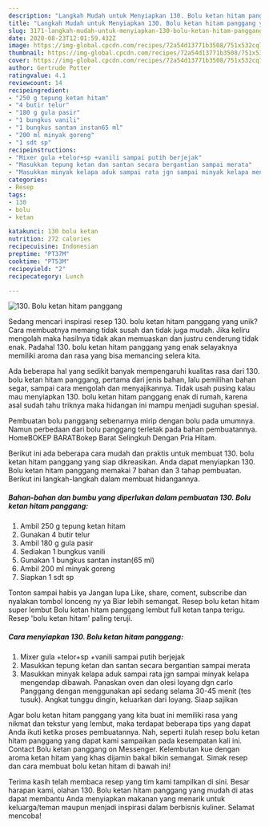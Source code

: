 ```yaml
---
description: "Langkah Mudah untuk Menyiapkan 130. Bolu ketan hitam panggang yang Sempurna"
title: "Langkah Mudah untuk Menyiapkan 130. Bolu ketan hitam panggang yang Sempurna"
slug: 3171-langkah-mudah-untuk-menyiapkan-130-bolu-ketan-hitam-panggang-yang-sempurna
date: 2020-08-23T12:01:59.432Z
image: https://img-global.cpcdn.com/recipes/72a54d13771b3508/751x532cq70/130-bolu-ketan-hitam-panggang-foto-resep-utama.jpg
thumbnail: https://img-global.cpcdn.com/recipes/72a54d13771b3508/751x532cq70/130-bolu-ketan-hitam-panggang-foto-resep-utama.jpg
cover: https://img-global.cpcdn.com/recipes/72a54d13771b3508/751x532cq70/130-bolu-ketan-hitam-panggang-foto-resep-utama.jpg
author: Gertrude Potter
ratingvalue: 4.1
reviewcount: 14
recipeingredient:
- "250 g tepung ketan hitam"
- "4 butir telur"
- "180 g gula pasir"
- "1 bungkus vanili"
- "1 bungkus santan instan65 ml"
- "200 ml minyak goreng"
- "1 sdt sp"
recipeinstructions:
- "Mixer gula +telor+sp +vanili sampai putih berjejak"
- "Masukkan tepung ketan dan santan secara bergantian sampai merata"
- "Masukkan minyak kelapa aduk sampai rata jgn sampai minyak kelapa mengendap dibawah. Panaskan oven dan olesi loyang dgn carlo Panggang dengan menggunakan api sedang selama 30-45 menit (tes tusuk). Angkat tunggu dingin, keluarkan dari loyang. Siaap sajikan"
categories:
- Resep
tags:
- 130
- bolu
- ketan

katakunci: 130 bolu ketan 
nutrition: 272 calories
recipecuisine: Indonesian
preptime: "PT37M"
cooktime: "PT53M"
recipeyield: "2"
recipecategory: Lunch

---
```



![130. Bolu ketan hitam panggang](https://img-global.cpcdn.com/recipes/72a54d13771b3508/751x532cq70/130-bolu-ketan-hitam-panggang-foto-resep-utama.jpg)

Sedang mencari inspirasi resep 130. bolu ketan hitam panggang yang unik? Cara membuatnya memang tidak susah dan tidak juga mudah. Jika keliru mengolah maka hasilnya tidak akan memuaskan dan justru cenderung tidak enak. Padahal 130. bolu ketan hitam panggang yang enak selayaknya memiliki aroma dan rasa yang bisa memancing selera kita.

Ada beberapa hal yang sedikit banyak mempengaruhi kualitas rasa dari 130. bolu ketan hitam panggang, pertama dari jenis bahan, lalu pemilihan bahan segar, sampai cara mengolah dan menyajikannya. Tidak usah pusing kalau mau menyiapkan 130. bolu ketan hitam panggang enak di rumah, karena asal sudah tahu triknya maka hidangan ini mampu menjadi suguhan spesial.

Pembuatan bolu panggang sebenarnya mirip dengan bolu pada umumnya. Namun perbedaan dari bolu panggang terletak pada bahan pembuatannya. HomeBOKEP BARATBokep Barat Selingkuh Dengan Pria Hitam.


Berikut ini ada beberapa cara mudah dan praktis untuk membuat 130. bolu ketan hitam panggang yang siap dikreasikan. Anda dapat menyiapkan 130. Bolu ketan hitam panggang memakai 7 bahan dan 3 tahap pembuatan. Berikut ini langkah-langkah dalam membuat hidangannya.

<!--inarticleads1-->

##### Bahan-bahan dan bumbu yang diperlukan dalam pembuatan 130. Bolu ketan hitam panggang:

1. Ambil 250 g tepung ketan hitam
1. Gunakan 4 butir telur
1. Ambil 180 g gula pasir
1. Sediakan 1 bungkus vanili
1. Gunakan 1 bungkus santan instan(65 ml)
1. Ambil 200 ml minyak goreng
1. Siapkan 1 sdt sp


Tonton sampai habis ya Jangan lupa Like, share, coment, subscribe dan nyalakan tombol lonceng ny ya Biar lebih semangat. Resep bolu ketan hitam super lembut Bolu ketan hitam panggang lembut full ketan tanpa terigu. Resep &#39;bolu ketan hitam&#39; paling teruji. 

<!--inarticleads2-->

##### Cara menyiapkan 130. Bolu ketan hitam panggang:

1. Mixer gula +telor+sp +vanili sampai putih berjejak
1. Masukkan tepung ketan dan santan secara bergantian sampai merata
1. Masukkan minyak kelapa aduk sampai rata jgn sampai minyak kelapa mengendap dibawah. Panaskan oven dan olesi loyang dgn carlo Panggang dengan menggunakan api sedang selama 30-45 menit (tes tusuk). Angkat tunggu dingin, keluarkan dari loyang. Siaap sajikan


Agar bolu ketan hitam panggang yang kita buat ini memiliki rasa yang nikmat dan tekstur yang lembut, maka terdapat beberapa tips yang dapat Anda ikuti ketika proses pembuatannya. Nah, seperti itulah resep bolu ketan hitam panggang yang dapat kami sampaikan pada kesempatan kali ini. Contact Bolu ketan panggang on Messenger. Kelembutan kue dengan aroma ketan hitam yang khas dijamin bakal bikin semangat. Simak resep dan cara membuat bolu ketan hitam di bawah ini! 

Terima kasih telah membaca resep yang tim kami tampilkan di sini. Besar harapan kami, olahan 130. Bolu ketan hitam panggang yang mudah di atas dapat membantu Anda menyiapkan makanan yang menarik untuk keluarga/teman maupun menjadi inspirasi dalam berbisnis kuliner. Selamat mencoba!
